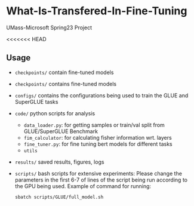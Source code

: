 # What-Is-Transfered-In-Fine-Tuning
UMass-Microsoft Spring23 Project

<<<<<<< HEAD
## Usage 

- `checkpoints/` contain fine-tuned models

- `checkpoints/` contains fine-tuned models

- `configs/` contains the configurations being used to train the GLUE and SuperGLUE tasks

- `code/` python scripts for analysis 
  - `data_loader.py`: for getting samples or train/val split from GLUE/SuperGLUE Benchmark 
  - `fim_calculator`: for calculating fisher information wrt. layers
  - `fine_tuner.py`: for fine tuning bert models for different tasks
  - `utils`

- `results/` saved results, figures, logs
  
- `scripts/` bash scripts for extensive experiments: Please change the parameters in the first 6-7 of lines of the script being run according to the GPU being used. Example of command for running: 

      sbatch scripts/GLUE/full_model.sh